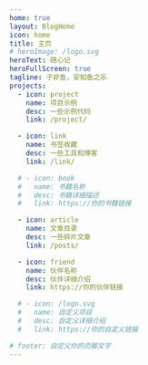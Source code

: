 ```yaml
---
home: true
layout: BlogHome
icon: home
title: 主页
# heroImage: /logo.svg
heroText: 随心记
heroFullScreen: true
tagline: 子非鱼，安知鱼之乐
projects:
  - icon: project
    name: 项目示例
    desc: 一些示例代码
    link: /project/

  - icon: link
    name: 书签收藏
    desc: 一些工具和博客
    link: /link/

  # - icon: book
  #   name: 书籍名称
  #   desc: 书籍详细描述
  #   link: https://你的书籍链接

  - icon: article
    name: 文章目录
    desc: 一些碎片文章
    link: /posts/

  - icon: friend
    name: 伙伴名称
    desc: 伙伴详细介绍
    link: https://你的伙伴链接

  # - icon: /logo.svg
  #   name: 自定义项目
  #   desc: 自定义详细介绍
  #   link: https://你的自定义链接

# footer: 自定义你的页脚文字
---
```


